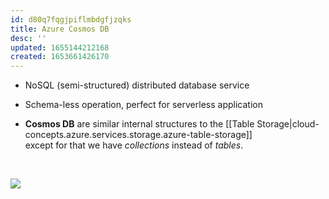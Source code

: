 ```yaml
---
id: d80q7fqgjpiflmbdgfjzqks
title: Azure Cosmos DB
desc: ''
updated: 1655144212168
created: 1653661426170
---
```


* NoSQL (semi-structured) distributed database service

* Schema-less operation, perfect for serverless application

* **Cosmos DB** are similar internal structures to the [[Table Storage|cloud-concepts.azure.services.storage.azure-table-storage]]  
    except for that we have *collections* instead of *tables*.

</br>

![](/assets/images/azure-cosmos-db.png)
